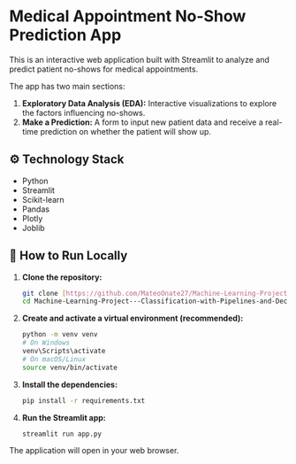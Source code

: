 # Medical Appointment No-Show Prediction App

This is an interactive web application built with Streamlit to analyze and predict patient no-shows for medical appointments.

The app has two main sections:
1.  **Exploratory Data Analysis (EDA):** Interactive visualizations to explore the factors influencing no-shows.
2.  **Make a Prediction:** A form to input new patient data and receive a real-time prediction on whether the patient will show up.

## ⚙️ Technology Stack
- Python
- Streamlit
- Scikit-learn
- Pandas
- Plotly
- Joblib

## 🚀 How to Run Locally

1.  **Clone the repository:**
    ```bash
    git clone [https://github.com/MateoOnate27/Machine-Learning-Project---Classification-with-Pipelines-and-Decision-Tree.git](https://github.com/MateoOnate27/Machine-Learning-Project---Classification-with-Pipelines-and-Decision-Tree.git)
    cd Machine-Learning-Project---Classification-with-Pipelines-and-Decision-Tree
    ```

2.  **Create and activate a virtual environment (recommended):**
    ```bash
    python -m venv venv
    # On Windows
    venv\Scripts\activate
    # On macOS/Linux
    source venv/bin/activate
    ```

3.  **Install the dependencies:**
    ```bash
    pip install -r requirements.txt
    ```

4.  **Run the Streamlit app:**
    ```bash
    streamlit run app.py
    ```


The application will open in your web browser.
